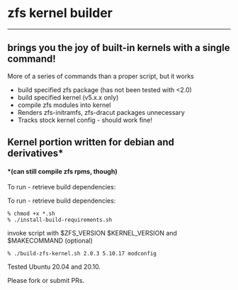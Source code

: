 # zfs kernel builder

---

## brings you the joy of built-in kernels with a single command!

More of a series of commands than a proper script, but it works

- build specified zfs package (has not been tested with <2.0)
- build specified kernel (v5.x.x only)
- compile zfs modules into kernel
- Renders zfs-initramfs, zfs-dracut packages unnecessary
- Tracks stock kernel config - should work fine!

## Kernel portion written for debian and derivatives\*

#### \*(can still compile zfs rpms, though)

To run - retrieve build dependencies:

To run - retrieve build dependencies:

```
% chmod +x *.sh
% ./install-build-requirements.sh
```

invoke script with $ZFS_VERSION $KERNEL_VERSION and $MAKECOMMAND (optional)

```
% ./build-zfs-kernel.sh 2.0.3 5.10.17 modconfig
```

Tested Ubuntu 20.04 and 20.10.

Please fork or submit PRs.
